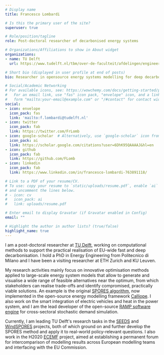 ```yaml
---
# Display name
title: Francesco Lombardi

# Is this the primary user of the site?
superuser: true

# Role/position/tagline
role: Post-doctoral researcher of decarbonised energy systems

# Organizations/Affiliations to show in About widget
organizations:
- name: TU Delft
  url: https://www.tudelft.nl/tbm/over-de-faculteit/afdelingen/engineering-systems-and-services/people/researchers/dr-f-francesco-lombardi

# Short bio (displayed in user profile at end of posts)
bio: Researcher in opensource energy systems modelling for deep decarbonisation

# Social/Academic Networking
# For available icons, see: https://wowchemy.com/docs/getting-started/page-builder/#icons
#   For an email link, use "fas" icon pack, "envelope" icon, and a link in the
#   form "mailto:your-email@example.com" or "/#contact" for contact widget.
social:
- icon: envelope
  icon_pack: fas
  link: 'mailto:f.lombardi@tudelft.nl'
- icon: twitter
  icon_pack: fab
  link: https://twitter.com/FrLomb
- icon: google-scholar  # Alternatively, use `google-scholar` icon from `ai` icon pack
  icon_pack: ai
  link: https://scholar.google.com/citations?user=6DhK95QAAAAJ&hl=en
- icon: github
  icon_pack: fab
  link: https://github.com/FLomb
- icon: linkedin
  icon_pack: fab
  link: https://www.linkedin.com/in/francesco-lombardi-763891118/

# Link to a PDF of your resume/CV.
# To use: copy your resume to `static/uploads/resume.pdf`, enable `ai` icons in `params.toml`, 
# and uncomment the lines below.
# - icon: cv
#   icon_pack: ai
#   link: uploads/resume.pdf

# Enter email to display Gravatar (if Gravatar enabled in Config)
email: ""

# Highlight the author in author lists? (true/false)
highlight_name: true
---
```

I am a post-doctoral researcher at [TU Delft](https://www.tudelft.nl/tbm/over-de-faculteit/afdelingen/engineering-systems-and-services/people/researchers/dr-f-francesco-lombardi), working on computational methods to support the practical realisation of EU-wide fast and deep decarbonisation. I hold a PhD in Energy Engineering from Politecnico di Milano and I have been a visiting researcher at ETH Zurich and KU Leuven.

My research activities mainly focus on innovative optimisation methods applied to large-scale energy system models that allow to generate and visualise a wide range of feasible alternatives near the optimum, from which stakeholders can realise trade-offs and identify compromised, practically viable solutions. An example is the original [SPORES algorithm](https://secure.jbs.elsevierhealth.com/action/getSharedSiteSession?redirect=https%3A%2F%2Fwww.cell.com%2Fjoule%2Ffulltext%2FS2542-4351%2820%2930348-2%3F_returnURL%3Dhttps%253A%252F%252Flinkinghub.elsevier.com%252Fretrieve%252Fpii%252FS2542435120303482%253Fshowall%253Dtrue&rc=0), now implemented in the open-source energy modelling framework [Calliope](https://calliope.readthedocs.io/en/stable/user/advanced_features.html#spores-mode). I also work on the smart integration of electric vehicles and heat in the power system, and I am the lead developer of the open-source [RAMP software engine](https://github.com/RAMP-project/) for cross-sectoral stochastic demand simulation.

Currently, I am leading TU Delft's research tasks in the [SEEDS](https://seeds-project.org) and [WindSPORES](https://www.aramis.admin.ch/Grunddaten/?ProjectID=48588) projects, both of which ground on and further develop the SPORES method and apply it to real-world policy-relevant questions. I also work in the H2020 [ECEMF](https://www.ecemf.eu) project, aimed at establishing a permanent forum for intercomparison of modelling results across European modelling teams and interfacing with the EU Commission.
